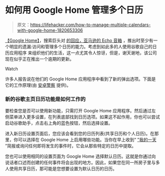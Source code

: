 # 如何用 Google Home 管理多个日历

> 原文：<https://lifehacker.com/how-to-manage-multiple-calendars-with-google-home-1820653306>

[【Google Home】](https://lifehacker.com/preview/google-knocks-30-off-its-home-mini-smart-speaker-for-b-1820409960)，搜索巨头对 [的回应，亚马逊的 Echo 音箱](https://lifehacker.com/the-seven-best-things-you-can-do-with-an-amazon-echo-1766989219) ，推出时至少有一个明显的遗漏:访问和管理多个日历的能力。考虑到如此多的人使用谷歌自己的日历应用程序 来组织他们的生活，这一点尤其令人惊讶，但是，谢天谢地，该公司现在似乎正在推出一个逾期的更新。

Watch

许多人报告说在他们的 Google Home 应用程序中看到了新的弹出选项。下面是它的工作原理(由 [安卓警察](http://www.androidpolice.com/2017/11/21/google-home-now-supports-multiple-calendars-default-one-create-events/) 提供)。

### 新的谷歌主页日历功能是如何工作的

要检查您是否可以使用新功能，只需打开 Google Home 应用程序。然后通过左侧菜单进入更多设置，在列表底部找到日历选项。如果这不起作用，你也可以尝试启动谷歌助手，点击右上角的蓝色按钮，然后选择设置。

进入新日历设置页面后，您应该会看到您的日历列表(共享日历和个人日历)。在那里，你可以选择在 Google Home 上启用哪些功能。当你在早上收到“ [”我的一天](https://support.google.com/googlehome/answer/7029585?hl=en) ”简报或询问任何即将发生的事件时，它会从那些特定的日历中提取。

您也可以使用相同的设置页面为 Google Home 选择默认日历。这就是你通过向说话者口述而创建的任何事件将会出现的地方。因此，如果您在同一所房子里与多人使用共享日历，那可能是您想要设置为默认日历的日历。